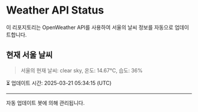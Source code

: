 
# Weather API Status

이 리포지토리는 OpenWeather API를 사용하여 서울의 날씨 정보를 자동으로 업데이트합니다.

## 현재 서울 날씨
> 서울의 현재 날씨: clear sky, 온도: 14.67°C, 습도: 36%

⏳ 업데이트 시간: 2025-03-21 05:34:15 (UTC)

---
자동 업데이트 봇에 의해 관리됩니다.
